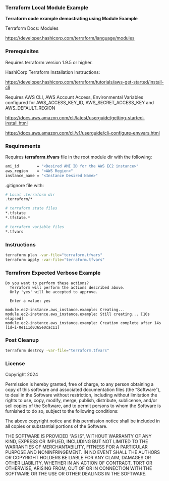 ### Terraform Local Module Example

**Terraform code example demostrating using Module Example** 

Terraform Docs: Modules

https://developer.hashicorp.com/terraform/language/modules

### Prerequisites

Requires terraform version 1.9.5 or higher.

HashiCorp Terraform Installation Instructions: 

https://developer.hashicorp.com/terraform/tutorials/aws-get-started/install-cli

Requires AWS CLI, AWS Account Access, Environmental Variables configured for AWS_ACCESS_KEY_ID, AWS_SECRET_ACCESS_KEY and AWS_DEFAULT_REGION

https://docs.aws.amazon.com/cli/latest/userguide/getting-started-install.html

https://docs.aws.amazon.com/cli/v1/userguide/cli-configure-envvars.html

### Requirements

Requires **terraform.tfvars** file in the root module dir with the following:

```bash
ami_id        = "<Desired AMI ID for the AWS EC2 instance>"
aws_region    = "<AWS Region>"
instance_name = "<Instance Desired Name>"
```

.gitignore file with:

```bash
# Local .terraform dir
.terraform/*

# terraform state files
*.tfstate
*.tfstate.*

# terraform variable files
*.tfvars
```

### Instructions

```bash
terraform plan -var-file="terraform.tfvars"  
terraform apply -var-file="terraform.tfvars"
```

### Terrafrom Expected Verbose Example
```
Do you want to perform these actions?
  Terraform will perform the actions described above.
  Only 'yes' will be accepted to approve.

  Enter a value: yes

module.ec2-instance.aws_instance.example: Creating...
module.ec2-instance.aws_instance.example: Still creating... [10s elapsed]
module.ec2-instance.aws_instance.example: Creation complete after 14s [id=i-0e111d0365e0cac11]
```

### Post Cleanup
```bash
terraform destroy -var-file="terraform.tfvars"
```

### License

Copyright 2024 

Permission is hereby granted, free of charge, to any person obtaining a copy of this software and associated documentation files (the “Software”), to deal in the Software without restriction, including without limitation the rights to use, copy, modify, merge, publish, distribute, sublicense, and/or sell copies of the Software, and to permit persons to whom the Software is furnished to do so, subject to the following conditions:

The above copyright notice and this permission notice shall be included in all copies or substantial portions of the Software.

THE SOFTWARE IS PROVIDED “AS IS”, WITHOUT WARRANTY OF ANY KIND, EXPRESS OR IMPLIED, INCLUDING BUT NOT LIMITED TO THE WARRANTIES OF MERCHANTABILITY, FITNESS FOR A PARTICULAR PURPOSE AND NONINFRINGEMENT. IN NO EVENT SHALL THE AUTHORS OR COPYRIGHT HOLDERS BE LIABLE FOR ANY CLAIM, DAMAGES OR OTHER LIABILITY, WHETHER IN AN ACTION OF CONTRACT, TORT OR OTHERWISE, ARISING FROM, OUT OF OR IN CONNECTION WITH THE SOFTWARE OR THE USE OR OTHER DEALINGS IN THE SOFTWARE.
